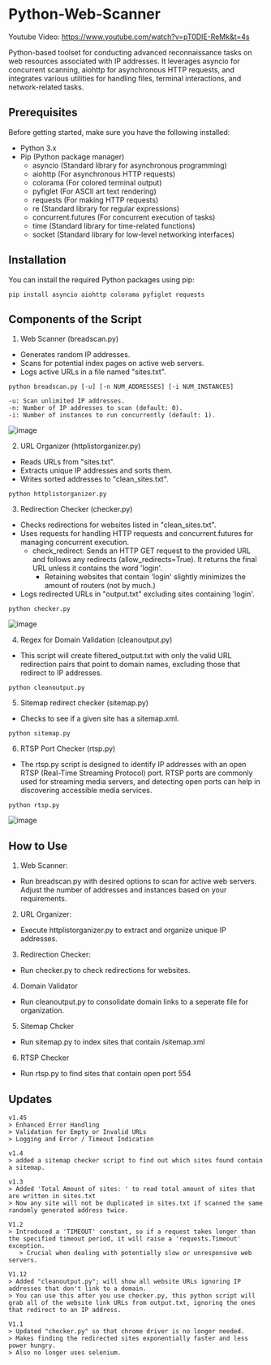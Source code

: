 

# Python-Web-Scanner

Youtube Video: https://www.youtube.com/watch?v=pT0DIE-ReMk&t=4s

Python-based toolset for conducting advanced reconnaissance tasks on web resources associated with IP addresses. It leverages asyncio for concurrent scanning, aiohttp for asynchronous HTTP requests, and integrates various utilities for handling files, terminal interactions, and network-related tasks.

## Prerequisites
Before getting started, make sure you have the following installed:

- Python 3.x
- Pip (Python package manager)
  - asyncio (Standard library for asynchronous programming)
  - aiohttp (For asynchronous HTTP requests)
  - colorama (For colored terminal output)
  - pyfiglet (For ASCII art text rendering)
  - requests (For making HTTP requests)
  - re (Standard library for regular expressions)
  - concurrent.futures (For concurrent execution of tasks)
  - time (Standard library for time-related functions)
  - socket (Standard library for low-level networking interfaces)

## Installation

You can install the required Python packages using pip:
```
pip install asyncio aiohttp colorama pyfiglet requests
```

## Components of the Script

1. Web Scanner (breadscan.py)

- Generates random IP addresses.
- Scans for potential index pages on active web servers.
- Logs active URLs in a file named "sites.txt".
```
python breadscan.py [-u] [-n NUM_ADDRESSES] [-i NUM_INSTANCES]

-u: Scan unlimited IP addresses.
-n: Number of IP addresses to scan (default: 0).
-i: Number of instances to run concurrently (default: 1).
```

![image](https://github.com/Cr0mb/Python-Web-Scanner/assets/137664526/30698e54-aee9-4194-915f-84210bda2d89)


2. URL Organizer (httplistorganizer.py)
- Reads URLs from "sites.txt".
- Extracts unique IP addresses and sorts them.  
- Writes sorted addresses to "clean_sites.txt".
```
python httplistorganizer.py
```

3. Redirection Checker (checker.py)
- Checks redirections for websites listed in "clean_sites.txt".
- Uses requests for handling HTTP requests and concurrent.futures for managing concurrent execution.
  - check_redirect: Sends an HTTP GET request to the provided URL and follows any redirects (allow_redirects=True). It returns the final URL unless it contains the word 'login'.
    - Retaining websites that contain 'login' slightly minimizes the amount of routers (not by much.)
- Logs redirected URLs in "output.txt" excluding sites containing 'login'.
```
python checker.py
```

![image](https://github.com/Cr0mb/Python-Web-Scanner/assets/137664526/0b0bd03c-321c-4b3f-b714-d5a9563b8527)

4. Regex for Domain Validation (cleanoutput.py)
- This script will create filtered_output.txt with only the valid URL redirection pairs that point to domain names, excluding those that redirect to IP addresses.
```
python cleanoutput.py
```

5. Sitemap redirect checker (sitemap.py)
- Checks to see if a given site has a sitemap.xml.
```
python sitemap.py
```

6. RTSP Port Checker (rtsp.py)
- The rtsp.py script is designed to identify IP addresses with an open RTSP (Real-Time Streaming Protocol) port. RTSP ports are commonly used for streaming media servers, and detecting open ports can help in discovering accessible media services.
```
python rtsp.py
```

![image](https://github.com/Cr0mb/Python-Web-Scanner/assets/137664526/d6d052a9-896e-43f4-a2df-e5297fd5c6c8)


## How to Use

1. Web Scanner:

- Run breadscan.py with desired options to scan for active web servers.
Adjust the number of addresses and instances based on your requirements.

2. URL Organizer:

- Execute httplistorganizer.py to extract and organize unique IP addresses.

3. Redirection Checker:

- Run checker.py to check redirections for websites.

4. Domain Validator

- Run cleanoutput.py to consolidate domain links to a seperate file for organization.

5. Sitemap Chcker

- Run sitemap.py to index sites that contain /sitemap.xml

6. RTSP Checker

- Run rtsp.py to find sites that contain open port 554

## Updates

```
v1.45
> Enhanced Error Handling
> Validation for Empty or Invalid URLs
> Logging and Error / Timeout Indication
```
```
v1.4
> added a sitemap checker script to find out which sites found contain a sitemap.
```
```
v1.3
> Added 'Total Amount of sites: ' to read total amount of sites that are written in sites.txt
> Now any site will not be duplicated in sites.txt if scanned the same randomly generated address twice.
```
```
V1.2
> Introduced a 'TIMEOUT' constant, so if a request takes longer than the specified timeout period, it will raise a 'requests.Timeout' exception.
   > Crucial when dealing with potentially slow or unresponsive web servers.
```
```
V1.12
> Added "cleanoutput.py"; will show all website URLs ignoring IP addresses that don't link to a domain.
> You can use this after you use checker.py, this python script will grab all of the website link URLs from output.txt, ignoring the ones that redirect to an IP address.
```

```
V1.1
> Updated "checker.py" so that chrome driver is no longer needed.
> Makes finding the redirected sites exponentially faster and less power hungry.
> Also no longer uses selenium.
```

